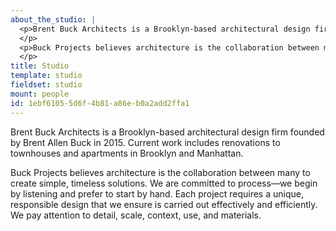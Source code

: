 ```yaml
---
about_the_studio: |
  <p>Brent Buck Architects is a Brooklyn-based architectural design firm founded by Brent Allen Buck in 2015. Current work includes renovations to townhouses and apartments in Brooklyn and Manhattan.
  </p>
  <p>Buck Projects believes architecture is the collaboration between many to create simple, timeless solutions. We are committed to process—we begin by listening and prefer to start by hand. Each project requires a unique, responsible design that we ensure is carried out effectively and efficiently. We pay attention to detail, scale, context, use, and materials.
  </p>
title: Studio
template: studio
fieldset: studio
mount: people
id: 1ebf6105-5d6f-4b81-a86e-b0a2add2ffa1
---
```

Brent Buck Architects is a Brooklyn-based architectural design firm founded by Brent Allen Buck in 2015. Current work includes renovations to townhouses and apartments in Brooklyn and Manhattan.

Buck Projects believes architecture is the collaboration between many to create simple, timeless solutions. We are committed to process—we begin by listening and prefer to start by hand. Each project requires a unique, responsible design that we ensure is carried out effectively and efficiently. We pay attention to detail, scale, context, use, and materials.